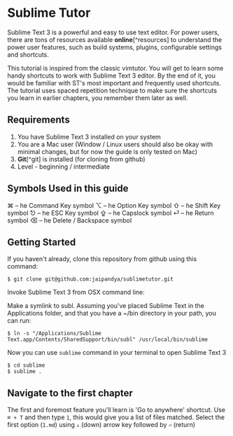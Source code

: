 Sublime Tutor
==============

Sublime Text 3 is a powerful and easy to use text editor. For power users, there are tons of resources available **online**[^resources] to understand the power user features, such as build systems, plugins, configurable settings and shortcuts. 

This tutorial is inspired from the classic vimtutor. You will get to learn some handy shortcuts to work with Sublime Text 3 editor. By the end of it, you would be familiar with ST's most important and frequently used shortcuts. The tutorial uses spaced repetition technique to make sure the shortcuts you learn in earlier chapters, you remember them later as well.

Requirements
-------------

1. You have Sublime Text 3 installed on your system
2. You are a Mac user (Window / Linux users should also be okay with minimal changes, but for now the guide is only tested on Mac)
2. **Git**[^git] is installed (for cloning from github)
3. Level - beginning / intermediate

Symbols Used in this guide
---------------------------

⌘ – he Command Key symbol
⌥ – he Option Key symbol
⇧ – he Shift Key symbol
⎋ – he ESC Key symbol
⇪ – he Capslock symbol
⏎ – he Return symbol
⌫ – he Delete / Backspace symbol

Getting Started
----------------

If you haven't already, clone this repository from github using this command:

	$ git clone git@github.com:jaipandya/sublimetutor.git

Invoke Sublime Text 3 from OSX command line:

Make a symlink to subl. Assuming you've placed Sublime Text in the Applications folder, and that you have a ~/bin directory in your path, you can run:

	$ ln -s "/Applications/Sublime Text.app/Contents/SharedSupport/bin/subl" /usr/local/bin/sublime

Now you can use `sublime` command in your terminal to open Sublime Text 3

	$ cd sublime
	$ sublime .

Navigate to the first chapter
------------------------------

The first and foremost feature you'll learn is 'Go to anywhere' shortcut. Use `⌘ + T` and then type `1`, this would give you a list of files matched. Select the first option (`1.md`) using `↓` (down) arrow key followed by `⏎` (return)
